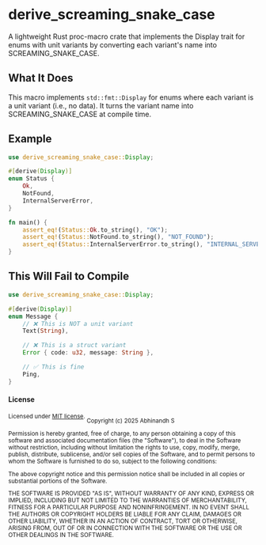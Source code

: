 # derive_screaming_snake_case

A lightweight Rust proc-macro crate that implements the Display trait for enums with unit variants by converting each variant's name into SCREAMING_SNAKE_CASE.

## What It Does

This macro implements `std::fmt::Display` for enums where each variant is a unit variant (i.e., no data). It turns the variant name into SCREAMING_SNAKE_CASE at compile time.

## Example

```rust
use derive_screaming_snake_case::Display;

#[derive(Display)]
enum Status {
    Ok,
    NotFound,
    InternalServerError,
}

fn main() {
    assert_eq!(Status::Ok.to_string(), "OK");
    assert_eq!(Status::NotFound.to_string(), "NOT_FOUND");
    assert_eq!(Status::InternalServerError.to_string(), "INTERNAL_SERVER_ERROR");
}
```

## This Will Fail to Compile

```rust
use derive_screaming_snake_case::Display;

#[derive(Display)]
enum Message {
    // ❌ This is NOT a unit variant
    Text(String),

    // ❌ This is a struct variant
    Error { code: u32, message: String },

    // ✅ This is fine
    Ping,
}
```

#### License

<sup>
Licensed under <a href="LICENSE">MIT license</a>.
</sup>


<sub>
Copyright (c) 2025 Abhinandh S

Permission is hereby granted, free of charge, to any person obtaining a copy
of this software and associated documentation files (the "Software"), to deal
in the Software without restriction, including without limitation the rights
to use, copy, modify, merge, publish, distribute, sublicense, and/or sell
copies of the Software, and to permit persons to whom the Software is
furnished to do so, subject to the following conditions:

The above copyright notice and this permission notice shall be included in all
copies or substantial portions of the Software.

THE SOFTWARE IS PROVIDED "AS IS", WITHOUT WARRANTY OF ANY KIND, EXPRESS OR
IMPLIED, INCLUDING BUT NOT LIMITED TO THE WARRANTIES OF MERCHANTABILITY,
FITNESS FOR A PARTICULAR PURPOSE AND NONINFRINGEMENT. IN NO EVENT SHALL THE
AUTHORS OR COPYRIGHT HOLDERS BE LIABLE FOR ANY CLAIM, DAMAGES OR OTHER
LIABILITY, WHETHER IN AN ACTION OF CONTRACT, TORT OR OTHERWISE, ARISING FROM,
OUT OF OR IN CONNECTION WITH THE SOFTWARE OR THE USE OR OTHER DEALINGS IN THE
SOFTWARE.
</sub>

